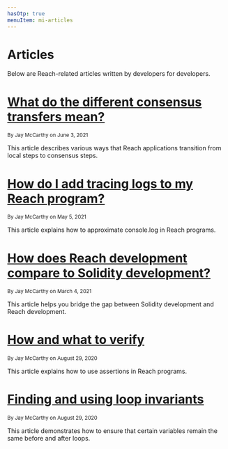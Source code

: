 ```yaml
---
hasOtp: true
menuItem: mi-articles
---
```


# Articles

Below are Reach-related articles written by developers for developers.

# [What do the different consensus transfers mean?](/en/pages/articles/what-do-the-different-transfers-mean/)

<small class="text-muted">By Jay McCarthy on June 3, 2021</small>

This article describes various ways that Reach applications transition from local steps to consensus steps.

# [How do I add tracing logs to my Reach program?](/en/pages/articles/how-do-i-add-tracing-logs-to-my-program/)

<small class="text-muted">By Jay McCarthy on May 5, 2021</small>

This article explains how to approximate console.log in Reach programs.

# [How does Reach development compare to Solidity development?](/en/pages/articles/how-does-reach-development-compare-to-solidity-development/)

<small class="text-muted">By Jay McCarthy on March 4, 2021</small>

This article helps you bridge the gap between Solidity development and Reach development.

# [How and what to verify](/en/pages/articles/how-and-what-to-verify/)

<small class="text-muted">By Jay McCarthy on August 29, 2020</small>

This article explains how to use assertions in Reach programs.

# [Finding and using loop invariants](/en/pages/articles/finding-and-using-loop-invariants/)

<small class="text-muted">By Jay McCarthy on August 29, 2020</small>

This article demonstrates how to ensure that certain variables remain the same before and after loops.